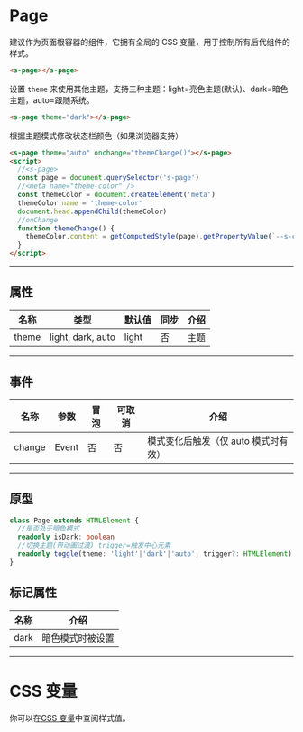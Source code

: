 # Page

建议作为页面根容器的组件，它拥有全局的 CSS 变量，用于控制所有后代组件的样式。

```html
<s-page></s-page>
```
设置 `theme` 来使用其他主题，支持三种主题：light=亮色主题(默认)、dark=暗色主题，auto=跟随系统。

```html
<s-page theme="dark"></s-page>
```

根据主题模式修改状态栏颜色（如果浏览器支持）

```html
<s-page theme="auto" onchange="themeChange()"></s-page>
<script>
  //<s-page>
  const page = document.querySelector('s-page')
  //<meta name="theme-color" />
  const themeColor = document.createElement('meta')
  themeColor.name = 'theme-color'
  document.head.appendChild(themeColor)
  //onChange
  function themeChange() {
    themeColor.content = getComputedStyle(page).getPropertyValue(`--s-color${page.isDark?'-dark':''}-surface-container`)
  }
</script>
```

---

## 属性

| 名称  | 类型               | 默认值 | 同步 | 介绍 |
| ----- | ----------------- | ------ | --- | ---- |
| theme | light, dark, auto | light  | 否  | 主题 |

---

## 事件

| 名称   | 参数   | 冒泡 | 可取消 | 介绍                               |
| ------ |------ |------| ------ |---------------------------------- |
| change | Event | 否   | 否     | 模式变化后触发（仅 auto 模式时有效） |

---

## 原型

```ts
class Page extends HTMLElement {
  //是否处于暗色模式
  readonly isDark: boolean
  //切换主题(带动画过渡) trigger=触发中心元素
  readonly toggle(theme: 'light'|'dark'|'auto', trigger?: HTMLElement): void
}
```

## 标记属性

| 名称 | 介绍            |
| ---- | -------------- |
| dark | 暗色模式时被设置 |

---

# CSS 变量

你可以在[CSS 变量](/style/css-var)中查阅样式值。